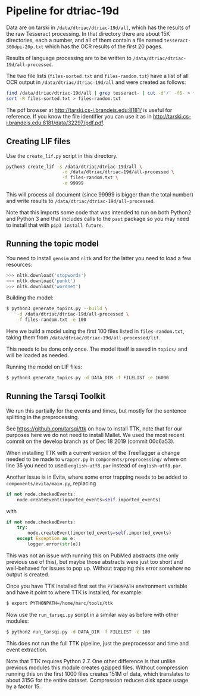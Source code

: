# Pipeline for dtriac-19d

Data are on tarski in `/data/dtriac/dtriac-19d/all`, which has the results of the raw Tesseract processing. In that directory there are about 15K directories, each a number, and all of them contain a file named `tesseract-300dpi-20p.txt` which has the OCR results of the first 20 pages.

Results of language processing are to be written to  `/data/dtriac/dtriac-19d/all-processed`.

The two file lists (`files-sorted.txt` and `files-random.txt`) have a list of all OCR output in `/data/dtriac/dtriac-19d/all` and were created as follows:

```bash
find /data/dtriac/dtriac-19d/all | grep tesseract- | cut -d'/' -f6- > files-sorted.txt
sort -R files-sorted.txt > files-random.txt
```

The pdf browser at http://tarski.cs-i.brandeis.edu:8181/ is useful for reference. If you know the file identifier you can use it as in http://tarski.cs-i.brandeis.edu:8181/data/32297/pdf.pdf.


## Creating LIF files

Use the `create_lif.py` script in this directory.

```bash
python3 create_lif -s /data/dtriac/dtriac-19d/all \
                     -d /data/dtriac/dtriac-19d/all-processed \
                     -f files-random.txt \
                     -e 99999
```

This will process all document (since 99999 is bigger than the total number) and write results to `/data/dtriac/dtriac-19d/all-processed`.

Note that this imports some code that was intended to run on both Python2 and Python 3 and that includes calls to the `past` package so you may need to install that with `pip3 install future`.


## Running the topic model

You need to install `gensim` and `nltk` and for the latter you need to load a few resources:

```python
>>> nltk.download('stopwords')
>>> nltk.download('punkt')
>>> nltk.download('wordnet')
```

Building the model:

```bash
$ python3 generate_topics.py --build \
    -d /data/dtriac/dtriac-19d/all-processed \
    -f files-random.txt -e 100
```

Here we build a model using the first 100 files listed in `files-random.txt`, taking them from `/data/dtriac/dtriac-19d/all-processed/lif`.

This needs to be done only once. The model itself is saved in `topics/` and will be loaded as needed.

Running the model on LIF files:

```bash
$ python3 generate_topics.py -d DATA_DIR -f FILELIST -e 16000
```


## Running the Tarsqi Toolkit

We run this partially for the events and times, but mostly for the sentence splitting in the preprocessing.

See https://github.com/tarsqi/ttk on how to install TTK, note that for our purposes here we do not need to install Mallet. We used the most recent commit on the develop branch as of Dec 18 2019 (commit 00c6a53).

When installing TTK with a current version of the TreeTagger a change needed to be made to `wrapper.py` in `components/preprocessing/` where on line 35 you need to used `english-utf8.par` instead of `english-utf8.par`.

Another issue is in Evita, where some error trapping needs to be added to `components/evita/main.py`, replacing

```python
if not node.checkedEvents:
    node.createEvent(imported_events=self.imported_events)
```

with

```python
if not node.checkedEvents:
    try:
        node.createEvent(imported_events=self.imported_events)
    except Exception as e:
        logger.error(str(e))
```

This was not an issue with running this on PubMed abstracts (the only previous use of this), but maybe those abstracts were just too short and well-behaved for issues to pop up. Without trapping this error somehow no output is created.

Once you have TTK installed first set the `PYTHONPATH` environment variable and have it point to where TTK is installed, for example:

```bash
$ export PYTHONPATH=/home/marc/tools/ttk
```

Now use the `run_tarsqi.py` script in a similar way as before with other modules:

```bash
$ python2 run_tarsqi.py -d DATA_DIR -f FILELIST -e 100
```

This does not run the full TTK pipeline, just the preprocessor and time and event extraction.

Note that TTK requires Python 2.7. One other difference is that unlike previous modules this module creates gzipped files. Without compression running this on the first 1000 files creates 151M of data, which translates to about 315G for the entire dataset. Compression reduces disk space usage by a factor 15.
